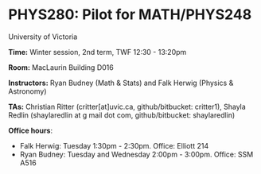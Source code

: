 # PHYS280: Pilot for MATH/PHYS248

University of Victoria

__Time:__ Winter session, 2nd term, TWF 12:30 - 13:20pm

__Room:__ MacLaurin Building D016

__Instructors:__ Ryan Budney (Math & Stats) and Falk Herwig (Physics & Astronomy) 

__TAs:__ Christian Ritter (critter[at]uvic.ca, github/bitbucket: critter1), Shayla Redlin (shaylaredlin at g
mail dot com, github/bitbucket: shaylaredlin)

__Office hours__:
* Falk Herwig: Tuesday 1:30pm - 2:30pm. Office: Elliott 214
* Ryan Budney: Tuesday and Wednesday 2:00pm - 3:00pm. Office: SSM A516

